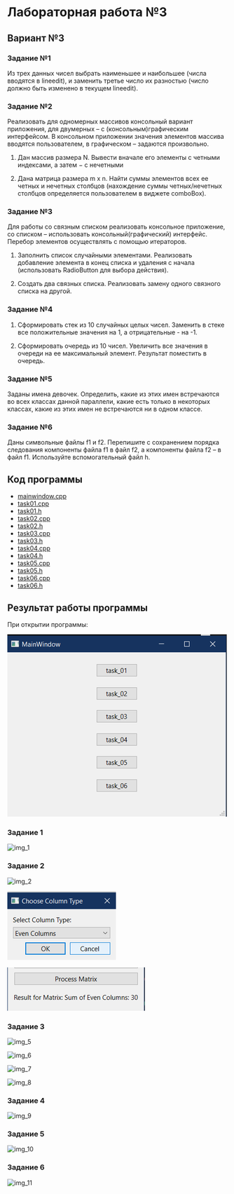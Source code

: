 # Лабораторная работа №3 #

## Вариант №3 ##

### Задание №1 ###

Из трех данных чисел выбрать наименьшее и наибольшее (числа вводятся в lineedit), и заменить третье число иx разностью (число должно быть изменено в текущем lineedit).
### Задание №2 ###

Реализовать для одномерных массивов консольный вариант приложения, для двумерных – с (консольным)графическим интерфейсом. В консольном приложении значения элементов массива вводятся пользователем, в графическом – задаются произвольно.

1. Дан массив размера N. Вывести вначале его элементы с четными индексами, а затем − с нечетными

2. Дана матрица размера m x n. Найти суммы элементов всех ее четных и нечетных столбцов (нахождение суммы четных/нечетных столбцов определяется пользователем в виджете comboBox).

### Задание №3 ###

Для работы со связным списком реализовать консольное приложение, со списком – использовать консольный(графический) интерфейс. Перебор элементов осуществлять с помощью итераторов.

1. Заполнить список случайными элементами. Реализовать добавление элемента в конец списка и удаления с начала (использовать RadioButton для выбора действия).

2. Создать два связных списка. Реализовать замену одного связного списка на другой.

### Задание №4 ###

1. Сформировать стек из 10 случайных целых чисел. Заменить в стеке все положительные значения на 1, а отрицательные - на -1.

2. Сформировать очередь из 10 чисел. Увеличить все значения в очереди на ее максимальный элемент. Результат поместить в очередь.

### Задание №5 ###

Заданы имена девочек. Определить, какие из этих имен встречаются во всех классах данной параллели, какие есть только в некоторых классах, какие из этих имен не встречаются ни в одном классе.

### Задание №6 ###

Даны символьные файлы f1 и f2. Перепишите с сохранением порядка следования компоненты файла f1 в файл f2, а компоненты файла f2 – в файл f1. Используйте вспомогательный файл h.

## Код программы ##

* [mainwindow.cpp](./src/mainwindow.cpp)
* [task01.cpp](./src/task01.cpp)
* [task01.h](./src/task01.h)
* [task02.cpp](./src/task02.cpp)
* [task02.h](./src/task02.h)
* [task03.cpp](./src/task03.cpp)
* [task03.h](./src/task03.h)
* [task04.cpp](./src/task04.cpp)
* [task04.h](./src/task04.h)
* [task05.cpp](./src/task05.cpp)
* [task05.h](./src/task05.h)
* [task06.cpp](./src/task06.cpp)
* [task06.h](./src/task06.h)

## Результат работы программы ##

При открытии программы:

![img.png](images/img.png)

### Задание 1 ###

![img_1](/images/img_1.png)

### Задание 2 ###

![img_2](/images/img_2.png)

![img_3](./images/img_3.png)

![img_4](./images/img_4.png)

### Задание 3 ###

![img_5](/images/img_5.png)

![img_6](/images/img_6.png)

![img_7](/images/img_7.png)

![img_8](/images/img_8.png)

### Задание 4 ###

![img_9](/images/img_9.png)

### Задание 5 ###

![img_10](/images/img_10.png)

### Задание 6 ###

![img_11](/images/img_11.png)